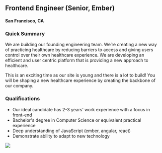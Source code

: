 ## Frontend Engineer (Senior, Ember)
#### San Francisco, CA

### Quick Summary
We are building our founding engineering team. We’re creating a new way of practicing healthcare by reducing barriers to access and giving users control over their own healthcare experience. We are developing an efficient and user centric platform that is providing a new approach to healthcare.

This is an exciting time as our site is young and there is a lot to build! You will be shaping a new healthcare experience by creating the backbone of our company.

### Qualifications
+	Our ideal candidate has 2-3 years’ work experience with a focus in front-end
+	Bachelor's degree in Computer Science or equivalent practical experience
+	Deep understanding of JavaScript (ember, angular, react)
+	Demonstrate ability to adapt to new technology


[<img src="https://dabuttonfactory.com/button.png?t=Apply&f=Calibri-Bold&ts=24&tc=fff&tshs=1&tshc=000&hp=20&vp=8&c=5&bgt=gradient&bgc=3d85c6&ebgc=073763">](https://localhost:3000/users/auth/github?job_id=tnvyea-frontend-engineer-senior-ember/)

